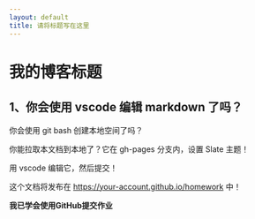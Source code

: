 ```yaml
---
layout: default
title: 请将标题写在这里
---
```


# 我的博客标题

## 1、你会使用 vscode 编辑 markdown 了吗？

你会使用 git bash 创建本地空间了吗？

你能拉取本文档到本地了？它在 gh-pages 分支内，设置 Slate 主题！

用 vscode 编辑它，然后提交！

这个文档将发布在 https://your-account.github.io/homework 中！

**我已学会使用GitHub提交作业**